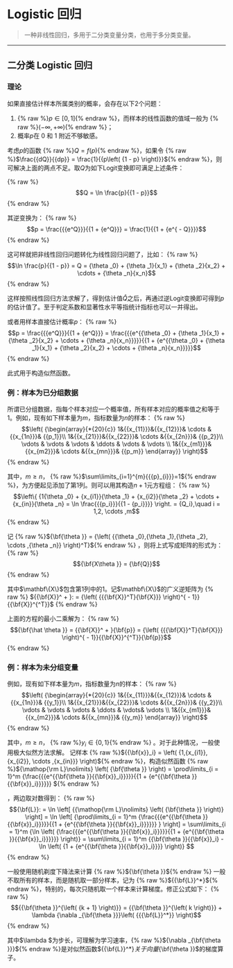 # Logistic 回归
> 一种非线性回归，多用于二分类变量分类，也用于多分类变量。

---

## 二分类 Logistic 回归
### 理论
如果直接估计样本所属类别的概率，会存在以下2个问题：
1. 	{% raw %}$p \in \left[ {0,1} \right]${% endraw %}，而样本的线性函数的值域一般为 {% raw %}$\left( { - \infty , + \infty } \right)${% endraw %}；
2.	概率$p$在 0 和 1 附近不够敏感。


考虑$p$的函数 {% raw %}$Q = f\left( p \right)${% endraw %}，如果令 {% raw %}$\frac{{dQ}}{{dp}} = \frac{1}{{p\left( {1 - p} \right)}}${% endraw %}，则可解决上面的两点不足。取$Q$为如下Logit变换即可满足上述条件：

{% raw %}
$$Q = \ln \frac{p}{{1 - p}}$$
{% endraw %}

其逆变换为：
{% raw %}
$$p = \frac{{{e^Q}}}{{1 + {e^Q}}} = \frac{1}{{1 + {e^{ - Q}}}}$$
{% endraw %}

这可样就把非线性回归问题转化为线性回归问题了，比如：
{% raw %}
$$\ln \frac{p}{{1 - p}} = Q = {\theta _0} + {\theta _1}{x_1} + {\theta _2}{x_2} +  \cdots  + {\theta _n}{x_n}$$
{% endraw %}

这样按照线性回归方法求解了，得到估计值$\hat Q$之后，再通过逆Logit变换即可得到$p$的估计值了。至于判定系数和显著性水平等指统计指标也可以一并得出。

或者用样本直接估计概率$p$：
{% raw %}
$$p = \frac{{{e^Q}}}{{1 + {e^Q}}} = \frac{{{e^{{\theta _0} + {\theta _1}{x_1} + {\theta _2}{x_2} +  \cdots  + {\theta _n}{x_n}}}}}{{1 + {e^{{\theta _0} + {\theta _1}{x_1} + {\theta _2}{x_2} +  \cdots  + {\theta _n}{x_n}}}}}$$
{% endraw %}

此式用于构造似然函数。
### 例：样本为已分组数据
所谓已分组数据，指每个样本对应一个概率值，所有样本对应的概率值之和等于1。例如，现有如下样本量为$m$，指标数量为$n$的样本：
{% raw %}
$$\left( {\begin{array}{*{20}{c}}
1&{{x_{11}}}&{{x_{12}}}& \cdots &{{x_{1n}}}& {{p_1}}\\
1&{{x_{21}}}&{{x_{22}}}& \cdots &{{x_{2n}}}& {{p_2}}\\
 \vdots & \vdots & \vdots & \ddots & \vdots &  \vdots \\
1&{{x_{m1}}}&{{x_{m2}}}& \cdots &{{x_{mn}}}& {{p_m}}
\end{array}} \right)$$
{% endraw %}

其中，$m\ge n$， {% raw %}$\sum\limits_{i=1}^{m}{{{p}_{i}}}=1${% endraw %}，为方便起见添加了第1列。则可以用其构造$n+1$元方程组：
{% raw %}
$$\left\{ {1{\theta _0} + {x_{i1}}{\theta _1} + {x_{i2}}{\theta _2} +  \cdots  + {x_{in}}{\theta _n} = \ln \frac{{{p_i}}}{{1 - {p_i}}}} \right. = {Q_i},\quad i = 1,2, \cdots ,m$$
{% endraw %}

记
{% raw %}${\bf{\theta }} = {\left( {{\theta _0},{\theta _1},{\theta _2}, \cdots ,{\theta _n}} \right)^T}${% endraw %}
，则将上式写成矩阵的形式为：
{% raw %}
$${\bf{X\theta }} = {\bf{Q}}$$
{% endraw %}

其中$\mathbf\{X\}$包含第1列中的1。记$\mathbf\{X\}$的广义逆矩阵为
{% raw %}
${{\bf{X}}^ + }: = {\left( {{{\bf{X}}^T}{\bf{X}}} \right)^{ - 1}}{{\bf{X}}^{^T}}$
{% endraw %}

上面的方程的最小二乘解为：
{% raw %}
$${\bf{\hat \theta }} = {{\bf{X}}^ + }{\bf{p}} = {\left( {{{\bf{X}}^T}{\bf{X}}} \right)^{ - 1}}{{\bf{X}}^{^T}}{\bf{p}}$$
{% endraw %}

### 例：样本为未分组变量
例如，现有如下样本量为$m$，指标数量为$n$的样本：
{% raw %}
$$\left( {\begin{array}{*{20}{c}}
1&{{x_{11}}}&{{x_{12}}}& \cdots &{{x_{1n}}}& {{y_1}}\\
1&{{x_{21}}}&{{x_{22}}}& \cdots &{{x_{2n}}}& {{y_2}}\\
 \vdots & \vdots & \vdots & \ddots & \vdots&  \vdots \\
1&{{x_{m1}}}&{{x_{m2}}}& \cdots &{{x_{mn}}}& {{y_m}}
\end{array}} \right)$$
{% endraw %}

其中，$m\ge n$， {% raw %}${y_i} \in \left\{ {0,1} \right\}${% endraw %}
。对于此种情况，一般使用极大似然方法求解。
记样本 {% raw %}${{\bf{x}}_i} = \left( {1,{x_{i1}},{x_{i2}}, \cdots ,{x_{in}}} \right)${% endraw %}，构造似然函数
{% raw %}${\mathop{\rm L}\nolimits} \left( {\bf{\theta }} \right) = \prod\limits_{i = 1}^m {\frac{{{e^{{\bf{\theta }}{{\bf{x}}_i}}}}}{{1 + {e^{{\bf{\theta }}{{\bf{x}}_i}}}}}} ${% endraw %}

，两边取对数得到：
{% raw %}
$${\bf{L}}: = \ln \left[ {{\mathop{\rm L}\nolimits} \left( {\bf{\theta }} \right)} \right] = \ln \left[ {\prod\limits_{i = 1}^m {\frac{{{e^{{\bf{\theta }}{{\bf{x}}_i}}}}}{{1 + {e^{{\bf{\theta }}{{\bf{x}}_i}}}}}} } \right] = \sum\limits_{i = 1}^m {\ln \left( {\frac{{{e^{{\bf{\theta }}{{\bf{x}}_i}}}}}{{1 + {e^{{\bf{\theta }}{{\bf{x}}_i}}}}}} \right)}  = \sum\limits_{i = 1}^m {{\bf{\theta }}{{\bf{x}}_i} - \ln \left( {1 + {e^{{\bf{\theta }}{{\bf{x}}_i}}}} \right)} $$
{% endraw %}

一般使用随机剃度下降法来计算 {% raw %}${\bf{\theta }}${% endraw %}
一般不取所有的样本，而是随机取一部分样本，记为 {% raw %}${{\bf{L}}^*}${% endraw %}，特别的，每次只随机取一个样本来计算梯度。修正公式如下：
 {% raw %}
$${{\bf{\theta }}^{\left( {k + 1} \right)}} = {{\bf{\theta }}^{\left( k \right)}} + \lambda {\nabla _{\bf{\theta }}}\left( {{{\bf{L}}^*}} \right)$$
 {% endraw %}

其中$\lambda $为步长，可理解为学习速率，{% raw %}${\nabla _{\bf{\theta }}}${% endraw %}是对似然函数${{\bf{L}}^*}$关于向量${\bf{\theta }}$的梯度算子。
